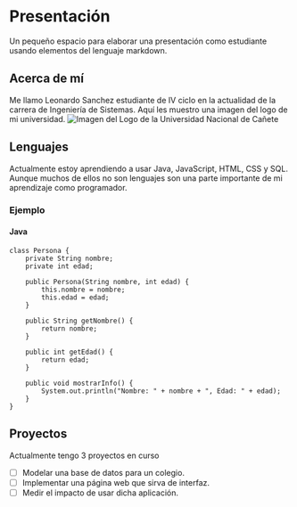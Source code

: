 # Presentación
Un pequeño espacio para elaborar una presentación como estudiante usando elementos del lenguaje markdown.
## Acerca de mí
Me llamo Leonardo Sanchez estudiante de IV ciclo en la actualidad de la carrera de Ingeniería de Sistemas.
Aquí les muestro una imagen del logo de mi universidad.
![Imagen del Logo de la Universidad Nacional de Cañete](https://portal.undc.edu.pe/wp-content/uploads/2019/12/logo.jpg)
## Lenguajes
Actualmente estoy aprendiendo a usar Java, JavaScript, HTML, CSS y SQL. Aunque muchos de ellos no son lenguajes son una parte importante de mi aprendizaje como programador.
### Ejemplo
#### Java
```
class Persona {
    private String nombre;
    private int edad;

    public Persona(String nombre, int edad) {
        this.nombre = nombre;
        this.edad = edad;
    }

    public String getNombre() {
        return nombre;
    }

    public int getEdad() {
        return edad;
    }

    public void mostrarInfo() {
        System.out.println("Nombre: " + nombre + ", Edad: " + edad);
    }
}
```
## Proyectos
Actualmente tengo 3 proyectos en curso
- [ ] Modelar una base de datos para un colegio.
- [ ] Implementar una página web que sirva de interfaz.
- [ ] Medir el impacto de usar dicha aplicación.
